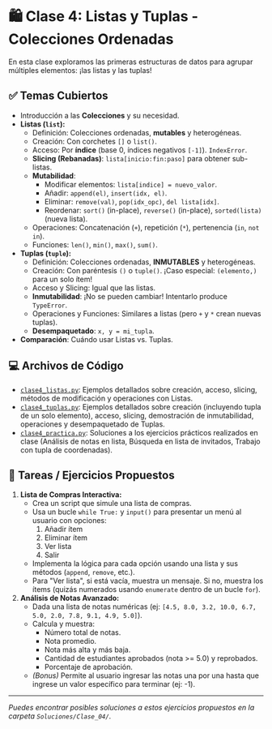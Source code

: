 # 🛍️ Clase 4: Listas y Tuplas - Colecciones Ordenadas

En esta clase exploramos las primeras estructuras de datos para agrupar múltiples elementos: ¡las listas y las tuplas!

## ✅ Temas Cubiertos

* Introducción a las **Colecciones** y su necesidad.
* **Listas (`list`):**
    * Definición: Colecciones ordenadas, **mutables** y heterogéneas.
    * Creación: Con corchetes `[]` o `list()`.
    * Acceso: Por **índice** (base 0, índices negativos `[-1]`). `IndexError`.
    * **Slicing (Rebanadas)**: `lista[inicio:fin:paso]` para obtener sub-listas.
    * **Mutabilidad**:
        * Modificar elementos: `lista[indice] = nuevo_valor`.
        * Añadir: `append(el)`, `insert(idx, el)`.
        * Eliminar: `remove(val)`, `pop(idx_opc)`, `del lista[idx]`.
        * Reordenar: `sort()` (in-place), `reverse()` (in-place), `sorted(lista)` (nueva lista).
    * Operaciones: Concatenación (`+`), repetición (`*`), pertenencia (`in`, `not in`).
    * Funciones: `len()`, `min()`, `max()`, `sum()`.
* **Tuplas (`tuple`):**
    * Definición: Colecciones ordenadas, **INMUTABLES** y heterogéneas.
    * Creación: Con paréntesis `()` o `tuple()`. ¡Caso especial: `(elemento,)` para un solo ítem!
    * Acceso y Slicing: Igual que las listas.
    * **Inmutabilidad**: ¡No se pueden cambiar! Intentarlo produce `TypeError`.
    * Operaciones y Funciones: Similares a listas (pero `+` y `*` crean nuevas tuplas).
    * **Desempaquetado**: `x, y = mi_tupla`.
* **Comparación**: Cuándo usar Listas vs. Tuplas.

## 💻 Archivos de Código

* [`clase4_listas.py`](./clase4_listas.py): Ejemplos detallados sobre creación, acceso, slicing, métodos de modificación y operaciones con Listas.
* [`clase4_tuplas.py`](./clase4_tuplas.py): Ejemplos detallados sobre creación (incluyendo tupla de un solo elemento), acceso, slicing, demostración de inmutabilidad, operaciones y desempaquetado de Tuplas.
* [`clase4_practica.py`](./clase4_practica.py): Soluciones a los ejercicios prácticos realizados en clase (Análisis de notas en lista, Búsqueda en lista de invitados, Trabajo con tupla de coordenadas).

## 🎯 Tareas / Ejercicios Propuestos

1.  **Lista de Compras Interactiva:**
    * Crea un script que simule una lista de compras.
    * Usa un bucle `while True:` y `input()` para presentar un menú al usuario con opciones:
        1.  Añadir ítem
        2.  Eliminar ítem
        3.  Ver lista
        4.  Salir
    * Implementa la lógica para cada opción usando una lista y sus métodos (`append`, `remove`, etc.).
    * Para "Ver lista", si está vacía, muestra un mensaje. Si no, muestra los ítems (quizás numerados usando `enumerate` dentro de un bucle `for`).
2.  **Análisis de Notas Avanzado:**
    * Dada una lista de notas numéricas (ej: `[4.5, 8.0, 3.2, 10.0, 6.7, 5.0, 2.0, 7.8, 9.1, 4.9, 5.0]`).
    * Calcula y muestra:
        * Número total de notas.
        * Nota promedio.
        * Nota más alta y más baja.
        * Cantidad de estudiantes aprobados (nota >= 5.0) y reprobados.
        * Porcentaje de aprobación.
    * *(Bonus)* Permite al usuario ingresar las notas una por una hasta que ingrese un valor específico para terminar (ej: -1).

---
*Puedes encontrar posibles soluciones a estos ejercicios propuestos en la carpeta `Soluciones/Clase_04/`.*